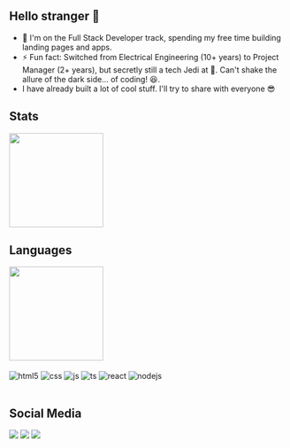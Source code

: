## Hello stranger 👋

- 🌱 I'm on the Full Stack Developer track, spending my free time building landing pages and apps.
- ⚡ Fun fact: Switched from Electrical Engineering (10+ years) to Project Manager (2+ years), but secretly still a tech Jedi at :green_heart:. Can't shake the allure of the dark side... of coding! 😆.
- I have already built a lot of cool stuff. I'll try to share with everyone :sunglasses:

## Stats
<a href="https://github.com/anuraghazra/github-readme-stats">
  <img height=170em align="center" src="https://github-readme-stats.vercel.app/api?username=gcrozatti&hide_rank=true&hide_title=true&border_radius=8&show_icons=true&theme=transparent&card_width=320" />
</a>

## Languages
<a href="https://github.com/anuraghazra/convoychat">
  <img height=170em align="center" src="https://github-readme-stats.vercel.app/api/top-langs?username=gcrozatti&hide_progress=true&border_radius=8&layout=compact&langs_count=8&theme=transparent&card_width=320" />
</a><br/><br/>

<div style="display: inline_block">
  <img align="center" alt="html5" src="https://img.shields.io/badge/HTML5-E34F26?style=for-the-badge&logo=html5&logoColor=white" />
  <img align="center" alt="css" src="https://img.shields.io/badge/CSS3-1572B6?style=for-the-badge&logo=css3&logoColor=white" />
  <img align="center" alt="js" src="https://img.shields.io/badge/JavaScript-F7DF1E?style=for-the-badge&logo=javascript&logoColor=black" />
  <img align="center" alt="ts" src="https://img.shields.io/badge/TypeScript-007ACC?style=for-the-badge&logo=typescript&logoColor=white" />
  <img align="center" alt="react" src="https://img.shields.io/badge/React-20232A?style=for-the-badge&logo=react&logoColor=61DAFB" />
  <img align="center" alt="nodejs" src="https://img.shields.io/badge/Node.js-43853D?style=for-the-badge&logo=node.js&logoColor=white" />
</div><br/>

## Social Media
<div>
  <a href="https://www.linkedin.com/in/gcrozatti" target="_blank"><img src="https://img.shields.io/badge/-LinkedIn-%230077B5?style=for-the-badge&logo=linkedin&logoColor=white"></a>
  <a href="https://instagram.com/gcrozatti" target="_blank"><img src="https://img.shields.io/badge/-Instagram-%23E4405F?style=for-the-badge&logo=instagram&logoColor=white"></a>
  <a href="mailto:crozatti.gabriel@gmail.com"><img src="https://img.shields.io/badge/-Gmail-%23333?style=for-the-badge&logo=gmail&logoColor=white"></a>
</div>
